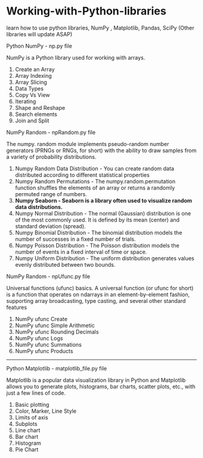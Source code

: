 # Working-with-Python-libraries
learn how to use python libraries, NumPy , Matplotlib, Pandas, SciPy (Other libraries will update ASAP)


Python NumPy - np.py file
<p>NumPy is a Python library used for working with arrays.</p>
<ol>
  <li>Create an Array</li>
  <li>Array Indexing</li>
  <li>Array Slicing</li>
  <li>Data Types</li>
  <li>Copy Vs View</li>
  <li>Iterating </li>
  <li>Shape and Reshape</li>
  <li>Search elements</li>
  <li>Join and Split</li>
</ol>


NumPy Random - npRandom.py file
<p>The numpy. random module implements pseudo-random number generators (PRNGs or RNGs, for short) with the ability to draw samples from a variety of probability distributions.</p>
<ol>
<li>Numpy Random Data Distribution - You can create random data distributed according to different statistical properties</li>
<li>Numpy Random Permutations - The numpy.random.permutation function shuffles the elements of an array or returns a randomly permuted range of numbers.</li>
<li><b>Numpy Seaborn - Seaborn is a library often used to visualize random data distributions.</b></li>
<li>Numpy Normal Distribution - The normal (Gaussian) distribution is one of the most commonly used. It is defined by its mean (center) and standard deviation (spread).</li>
<li>Numpy Binomial Distribution - The binomial distribution models the number of successes in a fixed number of trials.</li>
<li>Numpy Poisson Distribution - The Poisson distribution models the number of events in a fixed interval of time or space.</li>
<li>Numpy Uniform Distribution - The uniform distribution generates values evenly distributed between two bounds.</li>
</ol>


NumPy Random - npUfunc.py file
<p>Universal functions (ufunc) basics. A universal function (or ufunc for short) is a function that operates on ndarrays in an element-by-element fashion, supporting array broadcasting, type casting, and several other standard features </p>

<ol>
<li>NumPy ufunc Create</li>
<li>NumPy ufunc Simple Arithmetic</li>
<li>NumPy ufunc Rounding Decimals</li>
<li>NumPy ufunc Logs</li>
<li>NumPy ufunc Summations</li>
<li>NumPy ufunc Products</li>
</ol>

<hr>

Python Matplotlib  - matplotlib_file.py file
<p>Matplotlib is a popular data visualization library in Python and Matplotlib allows you to generate plots, histograms, bar charts, scatter plots, etc., with just a few lines of code.</p>
<ol>
  <li>Basic plotting</li>
  <li>Color, Marker, Line Style</li>
  <li>Limits of axis</li>
  <li>Subplots </li>
  <li>Line chart </li>
  <li>Bar chart </li>
  <li>Histogram </li>
  <li>Pie Chart</li>
</ol>
